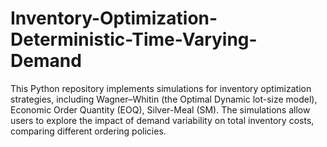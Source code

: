 # Inventory-Optimization-Deterministic-Time-Varying-Demand
This Python repository implements simulations for inventory optimization strategies, including Wagner–Whitin (the Optimal Dynamic lot-size model), Economic Order Quantity (EOQ), Silver-Meal (SM). The simulations allow users to explore the impact of demand variability on total inventory costs, comparing different ordering policies.
